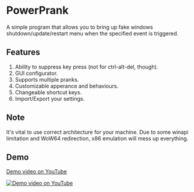# PowerPrank

A simple program that allows you to bring up fake windows shutdown/update/restart menu when the specified event is triggered.

## Features 

1. Ability to suppress key press (not for ctrl-alt-del, though).
1. GUI configurator.
1. Supports multiple pranks.
1. Customizable apperance and behaviours.
1. Changeable shortcut keys.
1. Import/Export your settings.

## Note

It's vital to use correct architecture for your machine. Due to some winapi limitation and WoW64 redirection, x86 emulation will mess up everything.

## Demo

[Demo video on YouTube](https://youtu.be/3LthDNhlnbw)

<a href="https://www.youtube.com/embed/3LthDNhlnbw" target="_blank"><img src="https://user-images.githubusercontent.com/79321826/151691095-7bbd1e16-286d-4222-b930-58a99915e41e.png" alt="Demo video on YouTube"/></a>
